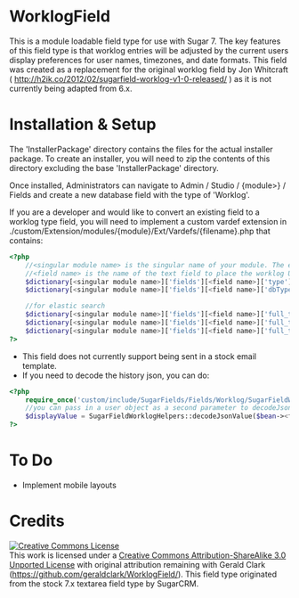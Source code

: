 WorklogField
============

This is a module loadable field type for use with Sugar 7. The key features of this field type is that worklog entries will be adjusted by the current users display preferences for user names, timezones, and date formats.
This field was created as a replacement for the original worklog field by Jon Whitcraft ( http://h2ik.co/2012/02/sugarfield-worklog-v1-0-released/ ) as it is not currently being adapted from 6.x.

Installation & Setup
============
The 'InstallerPackage' directory contains the files for the actual installer package. To create an installer, you will need to zip the contents of this directory excluding the base 'InstallerPackage' directory. 

Once installed, Administrators can navigate to Admin / Studio / {module>} / Fields and create a new database field with the type of 'Worklog'.


If you are a developer and would like to convert an existing field to a worklog type field, you will need to implement a custom vardef extension in ./custom/Extension/modules/{module}/Ext/Vardefs/{filename}.php that contains:

```php
<?php
    //<singular module name> is the singular name of your module. The example being to use "Account" not "Accounts".
    //<field name> is the name of the text field to place the worklog UI over.
    $dictionary[<singular module name>]['fields'][<field name>]['type']='worklog';
    $dictionary[<singular module name>]['fields'][<field name>]['dbType']='text';

    //for elastic search
    $dictionary[<singular module name>]['fields'][<field name>]['full_text_search']['type'] = 'text';
    $dictionary[<singular module name>]['fields'][<field name>]['full_text_search']['boost'] = '3';
    $dictionary[<singular module name>]['fields'][<field name>]['full_text_search']['enabled'] = true;
?>
```


- This field does not currently support being sent in a stock email template.
- If you need to decode the history json, you can do:

```php
<?php
    require_once('custom/include/SugarFields/Fields/Worklog/SugarFieldWorklogHelpers.php');
    //you can pass in a user object as a second parameter to decodeJsonValue to convert the timestamps to a specific users timezone
    $displayValue = SugarFieldWorklogHelpers::decodeJsonValue($bean-><field name>));
?>
```

To Do
============
- Implement mobile layouts

Credits
============
<a rel="license" href="http://creativecommons.org/licenses/by-sa/3.0/deed.en_US"><img alt="Creative Commons License" style="border-width:0" src="http://i.creativecommons.org/l/by-sa/3.0/80x15.png" /></a><br />This work is licensed under a <a rel="license" href="http://creativecommons.org/licenses/by-sa/3.0/deed.en_US">Creative Commons Attribution-ShareAlike 3.0 Unported License</a> with original attribution remaining with Gerald Clark (https://github.com/geraldclark/WorklogField/). This field type originated from the stock 7.x textarea field type by SugarCRM.
